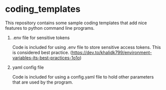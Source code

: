 # coding_templates

This repository contains some sample coding templates that add 
nice features to python command line programs.

1. .env file for sensitive tokens

    Code is included for using .env file to store sensitive access tokens.
    This is considered best practice.
    (https://dev.to/khalidk799/environment-variables-its-best-practices-1o1o)

2. yaml config file

    Code is included for using a config.yaml file to hold other parameters that
    are used by the program. 

    


